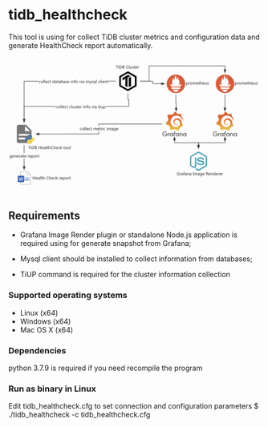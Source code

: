 # tidb_healthcheck
This tool is using for collect TiDB cluster metrics and configuration data and generate HealthCheck report automatically.

![示例图片](arch.PNG)

## Requirements
- Grafana Image Render plugin or standalone Node.js application is required using for generate snapshot from Grafana;

- Mysql client should be installed to collect information from databases;

- TiUP command is required for the cluster information collection

### Supported operating systems
- Linux (x64)
- Windows (x64)
- Mac OS X (x64)

### Dependencies
python 3.7.9 is required if you need recompile the program

### Run as binary in Linux
Edit tidb_healthcheck.cfg to set connection and configuration parameters
$ ./tidb_healthcheck -c tidb_healthcheck.cfg

